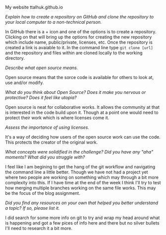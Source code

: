 My website ttalhuk.github.io

*Explain how to create a repository on GitHub and clone the repository to your local computer to a non-technical person.*

In GitHub there is a + icon and one of the options is to create a repository.  Clicking on that will bring up the options for creating the new repository which include name, public/private, licenses, etc.  Once the repository is created a link is avaiable to it.  In the command line type `git clone [url]` and the repository and files within are cloned locally to the working directory.

*Describe what open source means.*

Open source means that the sorce code is available for others to look at, use and/or modify.

*What do you think about Open Source? Does it make you nervous or protective? Does it feel like utopia?*

Open source is neat for collaborative works. It allows the community at that is interested in the code build upon it.  Though at a point one would need to protect their work which is where licenses come it.

*Assess the importance of using licenses.*

It's a way of deciding how users of the open source work can use the code.  This protects the creator of the original work.

*What concepts were solidified in the challenge? Did you have any "aha" moments? What did you struggle with?*

I feel like I am begining to get the hang of the git workflow and navigating the command line a little better.  Though we have not had a project yet where two people are working on something which may through a bit more complexity into this.  If I have time at the end of the week I think I'll try to test how merging multiple branches working on the same file works.  This may be the focus of the blog assignment.

*Did you find any resources on your own that helped you better understand a topic? If so, please list it.*

I did search for some more info on git to try and wrap my head around what is happening and got a few pices of info here and there but no silver bullets I'll need to research it a bit more.
